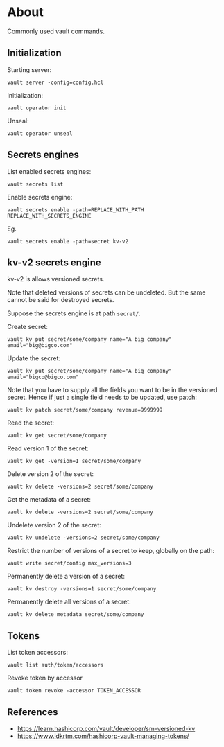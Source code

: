 # About

Commonly used vault commands.


## Initialization

Starting server:
```
vault server -config=config.hcl
```

Initialization:
```
vault operator init
```

Unseal:
```
vault operator unseal
```


## Secrets engines

List enabled secrets engines:
```
vault secrets list
```

Enable secrets engine:
```
vault secrets enable -path=REPLACE_WITH_PATH  REPLACE_WITH_SECRETS_ENGINE
```

Eg.
```
vault secrets enable -path=secret kv-v2
```


## kv-v2 secrets engine

kv-v2 is allows versioned secrets.

Note that deleted versions of secrets can be undeleted. But the same cannot be said for destroyed secrets.

Suppose the secrets engine is at path `secret/`.

Create secret:
```
vault kv put secret/some/company name="A big company" email="big@bigco.com"
```

Update the secret:
```
vault kv put secret/some/company name="A big company" email="bigco@bigco.com"
```

Note that you have to supply all the fields you want to be in the versioned secret. Hence if just a single field needs to be updated, use patch:
```
vault kv patch secret/some/company revenue=9999999
```

Read the secret:
```
vault kv get secret/some/company
```

Read version 1 of the secret:
```
vault kv get -version=1 secret/some/company
```

Delete version 2 of the secret:
```
vault kv delete -versions=2 secret/some/company
```

Get the metadata of a secret:
```
vault kv delete -versions=2 secret/some/company
```

Undelete version 2 of the secret:
```
vault kv undelete -versions=2 secret/some/company
```

Restrict the number of versions of a secret to keep, globally on the path:
```
vault write secret/config max_versions=3
```

Permanently delete a version of a secret:
```
vault kv destroy -versions=1 secret/some/company
```

Permanently delete all versions of a secret:
```
vault kv delete metadata secret/some/company
```


## Tokens

List token accessors:
```
vault list auth/token/accessors
```

Revoke token by accessor
```
vault token revoke -accessor TOKEN_ACCESSOR
```

## References

- https://learn.hashicorp.com/vault/developer/sm-versioned-kv
- https://www.idkrtm.com/hashicorp-vault-managing-tokens/
